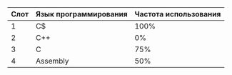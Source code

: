 | Слот | Язык программирования | Частота использования |
|------|-----------------------|-
| 1 | C$ | 100% |
| 2 | С++ | 0% |
| 3 | C | 75% |
| 4 | Assembly | 50% |
